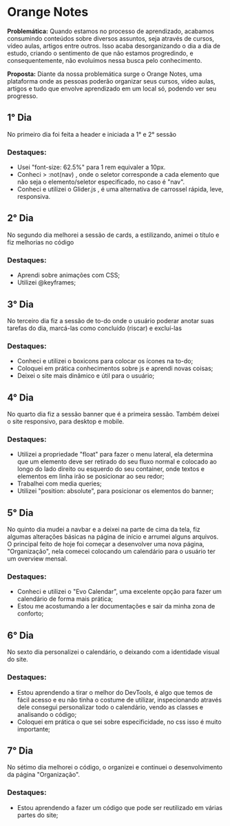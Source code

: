 <h1>Orange Notes</h1>
<p><strong>Problemática:</strong> Quando estamos no processo de aprendizado, acabamos consumindo conteúdos sobre diversos assuntos, seja através de cursos, vídeo aulas, artigos  entre outros.
Isso acaba desorganizando o dia a dia de estudo, criando o sentimento de que não estamos progredindo, e consequentemente, não evoluímos nessa busca pelo conhecimento.
</p>

<p><strong>Proposta:</strong> Diante da nossa problemática surge o Orange Notes, uma plataforma onde as pessoas poderão organizar seus cursos, vídeo aulas, artigos e tudo que envolve aprendizado em um local só, podendo ver seu progresso.
</p>

<h2>1° Dia</h2>
<p>No primeiro dia foi feita a header e iniciada a 1° e 2° sessão</p>
<h3> Destaques: </h3>
<ul> 
  <li>Usei "font-size: 62.5%" para 1 rem equivaler a 10px.</li>
  <li>Conheci > :not(nav) , onde o seletor corresponde a cada elemento que não seja o elemento/seletor especificado, no caso é "nav".</li>
  <li>Conheci e utilizei o Glider.js , é uma alternativa de carrossel rápida, leve, responsiva.</li>
</ul>

<h2>2° Dia</h2>
<p>No segundo dia melhorei a sessão de cards, a estilizando, animei o título e fiz melhorias no código</p>
<h3> Destaques: </h3>
<ul> 
  <li>Aprendi sobre animações com CSS;</li>
  <li>Utilizei @keyframes;</li>
</ul>

<h2>3° Dia</h2>
<p>No terceiro dia fiz a sessão de to-do onde o usuário poderar anotar suas tarefas do dia, marcá-las como concluído (riscar) e excluí-las</p>
<h3> Destaques: </h3>
<ul> 
  <li>Conheci e utilizei o boxicons para colocar os ícones na to-do;</li>
  <li>Coloquei em prática conhecimentos sobre js e aprendi novas coisas;</li>
  <li>Deixei o site mais dinâmico e útil para o usuário;</li>
</ul>

<h2>4° Dia</h2>
<p>No quarto dia fiz a sessão banner que é a primeira sessão. Também deixei o site responsivo, para desktop e mobile.</p>
<h3> Destaques: </h3>
<ul> 
  <li>Utilizei a propriedade "float" para fazer o menu lateral, ela determina que um elemento deve ser retirado do seu fluxo normal e colocado ao longo do lado direito ou esquerdo do seu container, onde textos e elementos em linha irão se posicionar ao seu redor;</li>
  <li>Trabalhei com media queries;</li>
  <li>Utilizei "position: absolute", para posicionar os elementos do banner;</li>
</ul>

<h2>5° Dia</h2>
<p>No quinto dia mudei a navbar e a deixei na parte de cima da tela, fiz algumas alterações básicas na página de início e arrumei alguns arquivos. O principal feito de hoje foi começar a desenvolver uma nova página, "Organização", nela comecei colocando um calendário para o usuário ter um overview mensal.</p>
<h3> Destaques: </h3>
<ul> 
  <li>Conheci e utilizei o "Evo Calendar", uma excelente opção para fazer um calendário de forma mais prática;</li>
  <li>Estou me acostumando a ler documentações e sair da minha zona de conforto;</li>
</ul>

<h2>6° Dia</h2>
<p>No sexto dia personalizei o calendário, o deixando com a identidade visual do site.</p>
<h3> Destaques: </h3>
<ul> 
  <li>Estou aprendendo a tirar o melhor do DevTools, é algo que temos de fácil acesso e eu não tinha o costume de utilizar, inspecionando através dele consegui personalizar todo o calendário, vendo as classes e analisando o código;</li>
  <li>Coloquei em prática o que sei sobre especificidade, no css isso é muito importante;</li>
</ul>

<h2>7° Dia</h2>
<p>No sétimo dia melhorei o código, o organizei e continuei o desenvolvimento da página "Organização".</p>
<h3> Destaques: </h3>
<ul> 
  <li>Estou aprendendo a fazer um código que pode ser reutilizado em várias partes do site;</li>
</ul>
